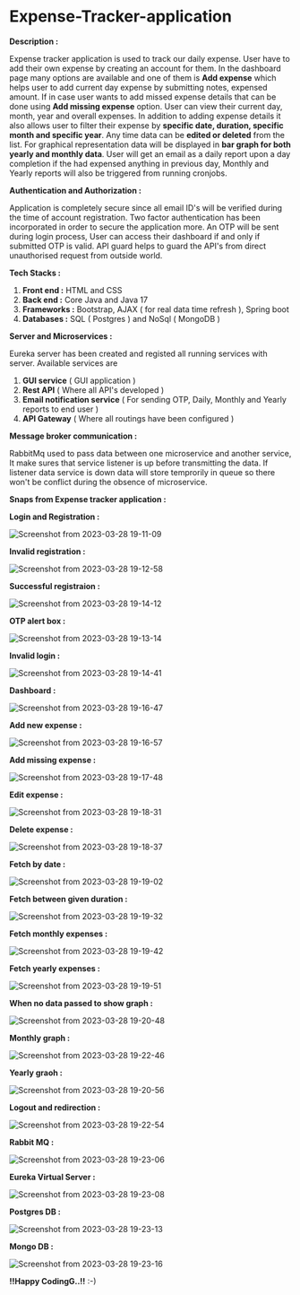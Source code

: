 # Expense-Tracker-application

**Description :**

Expense tracker application is used to track our daily expense. User have to add their own expense by creating an account for them. In the dashboard page many options are available and one of them is **Add expense** which helps user to add current day expense by submitting notes, expensed amount. If in case user wants to add missed expense details that can be done using **Add missing expense** option. User can view their current day, month, year and overall expenses. In addition to adding expense details it also allows user to filter their expense by **specific date, duration, specific month and specific year**. Any time data can be **edited or deleted** from the list. For graphical representation data will be displayed in **bar graph for both yearly and monthly data**. User will get an email as a daily report upon a day completion if the had expensed anything in previous day, Monthly and Yearly reports will also be triggered from running cronjobs.


**Authentication and Authorization :**

Application is completely secure since all email ID's will be verified during the time of account registration. Two factor authentication has been incorporated in order to secure the application more. An OTP will be sent during login process, User can access their dashboard if and only if submitted OTP is valid. API guard helps to guard the API's from direct unauthorised request from outside world.


**Tech Stacks :**

   1. **Front end :** HTML and CSS
   2. **Back end :** Core Java and Java 17
   3. **Frameworks :** Bootstrap, AJAX ( for real data time refresh ), Spring boot
   4. **Databases :** SQL ( Postgres ) and NoSql ( MongoDB )


**Server and Microservices :**

Eureka server has been created and registed all running services with server. Available services are 
  1. **GUI service** ( GUI application )
  2. **Rest API** ( Where all API's developed )
  3. **Email notification service** ( For sending OTP, Daily, Monthly and Yearly reports to end user )
  4. **API Gateway** ( Where all routings have been configured )
  
  
**Message broker communication :**

RabbitMq used to pass data between one microservice and another service, It make sures that service listener is up before transmitting the data. If listener data service is down data will store temprorily in queue so there won't be conflict during the obsence of microservice.


**Snaps from Expense tracker application :**

**Login and Registration :**

![Screenshot from 2023-03-28 19-11-09](https://user-images.githubusercontent.com/112934529/228463238-1af26211-ee46-4685-9356-96cb3d405e23.png)


**Invalid registration :**

![Screenshot from 2023-03-28 19-12-58](https://user-images.githubusercontent.com/112934529/228463266-804df826-be34-4d5a-b3db-57bf7f67c43e.png)


**Successful registraion :**

![Screenshot from 2023-03-28 19-14-12](https://user-images.githubusercontent.com/112934529/228463343-103cc46c-77b8-498c-830d-86af0a4a9f09.png)


**OTP alert box :**

![Screenshot from 2023-03-28 19-13-14](https://user-images.githubusercontent.com/112934529/228463512-db33ca89-a988-4ffd-baf1-84d2ee3ef4aa.png)


**Invalid login :**

![Screenshot from 2023-03-28 19-14-41](https://user-images.githubusercontent.com/112934529/228463569-22fd8e0d-ed1b-4f69-bc0c-edf5bc3e4f4b.png)


**Dashboard :**

![Screenshot from 2023-03-28 19-16-47](https://user-images.githubusercontent.com/112934529/228463608-1cb4a026-bf27-4c8b-b439-a2078b063135.png)


**Add new expense :**

![Screenshot from 2023-03-28 19-16-57](https://user-images.githubusercontent.com/112934529/228463649-aeb1b092-6578-48d2-a84f-9557ae815864.png)


**Add missing expense :**

![Screenshot from 2023-03-28 19-17-48](https://user-images.githubusercontent.com/112934529/228463697-c497afcb-9a88-49fa-9c64-b8d0b74d5375.png)


**Edit expense :**

![Screenshot from 2023-03-28 19-18-31](https://user-images.githubusercontent.com/112934529/228463832-33e96212-949a-481d-a733-6af3c86967c2.png)


**Delete expense :**

![Screenshot from 2023-03-28 19-18-37](https://user-images.githubusercontent.com/112934529/228463884-98b11c28-176f-4c69-b0b3-4044742f193b.png)


**Fetch by date :**

![Screenshot from 2023-03-28 19-19-02](https://user-images.githubusercontent.com/112934529/228463911-c4a71f6f-4260-4175-a92f-83ffd0b12396.png)


**Fetch between given duration :**

![Screenshot from 2023-03-28 19-19-32](https://user-images.githubusercontent.com/112934529/228463938-ac9d65ad-b444-4059-b2fd-93c4ee10254d.png)


**Fetch monthly expenses :**

![Screenshot from 2023-03-28 19-19-42](https://user-images.githubusercontent.com/112934529/228463974-d7c63c47-ea54-4086-a956-fbd6735c7d99.png)


**Fetch yearly expenses :**

![Screenshot from 2023-03-28 19-19-51](https://user-images.githubusercontent.com/112934529/228464008-600609a1-2fb1-4cd6-8b35-8f061367a7d6.png)


**When no data passed to show graph :**

![Screenshot from 2023-03-28 19-20-48](https://user-images.githubusercontent.com/112934529/228464063-e67d9a4b-cc39-4a9a-b139-54cabd46193c.png)


**Monthly graph :**

![Screenshot from 2023-03-28 19-22-46](https://user-images.githubusercontent.com/112934529/228464134-c9f67a3a-65ad-4b2e-8df4-d17e15b2f3a4.png)


**Yearly graoh :**

![Screenshot from 2023-03-28 19-20-56](https://user-images.githubusercontent.com/112934529/228464115-358e77ec-5eb2-4100-b5f5-62521403f35c.png)


**Logout and redirection :**

![Screenshot from 2023-03-28 19-22-54](https://user-images.githubusercontent.com/112934529/228464174-742ad339-a25c-4749-adda-f96e557a724b.png)


**Rabbit MQ :**

![Screenshot from 2023-03-28 19-23-06](https://user-images.githubusercontent.com/112934529/228464214-11b665b8-aea6-4d2c-a7e2-99ce508580d1.png)


**Eureka Virtual Server :**

![Screenshot from 2023-03-28 19-23-08](https://user-images.githubusercontent.com/112934529/228464250-f9024a6a-729e-4990-9d01-83a0107b615c.png)


**Postgres DB :**

![Screenshot from 2023-03-28 19-23-13](https://user-images.githubusercontent.com/112934529/228464278-f0d75df2-b536-4f99-a8b7-a4b1603ebf2d.png)


**Mongo DB :**

![Screenshot from 2023-03-28 19-23-16](https://user-images.githubusercontent.com/112934529/228464554-9250cb60-63cb-498f-9b58-335647532d89.png)


**!!Happy CodingG..!!** :-)
